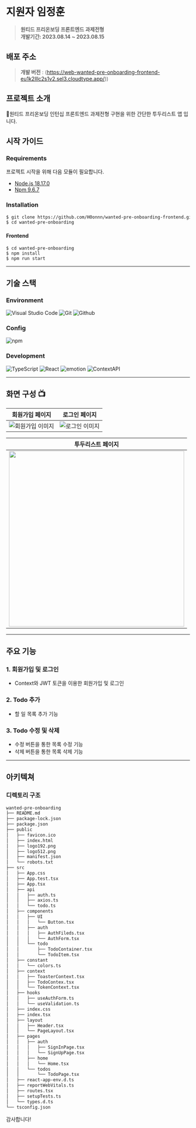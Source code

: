 # 지원자 임정훈

> **원티드 프리온보딩 프론트엔드 과제전형** <br/> **개발기간: 2023.08.14 ~ 2023.08.15**

## 배포 주소

> **개발 버전** : (https://web-wanted-pre-onboarding-frontend-eu1k2lllc2s1v2.sel3.cloudtype.app/)) <br>

## 프로젝트 소개

원티드 프리온보딩 인턴십 프론트엔드 과제전형 구현을 위한 간단한 투두리스트 앱 입니다.

## 시작 가이드

### Requirements

프로젝트 시작을 위해 다음 모듈이 필요합니다.

- [Node.js 18.17.0](https://nodejs.org/ca/blog/release/v18.17.0/)
- [Npm 9.6.7](https://www.npmjs.com/package/npm/v/9.6.7)

### Installation

```bash
$ git clone https://github.com/H0onnn/wanted-pre-onboarding-frontend.git
$ cd wanted-pre-onboarding
```

#### Frontend

```
$ cd wanted-pre-onboarding
$ npm install
$ npm run start
```

---

## 기술 스택

### Environment

![Visual Studio Code](https://img.shields.io/badge/Visual%20Studio%20Code-007ACC?style=for-the-badge&logo=Visual%20Studio%20Code&logoColor=white)
![Git](https://img.shields.io/badge/Git-F05032?style=for-the-badge&logo=Git&logoColor=white)
![Github](https://img.shields.io/badge/GitHub-181717?style=for-the-badge&logo=GitHub&logoColor=white)

### Config

![npm](https://img.shields.io/badge/npm-CB3837?style=for-the-badge&logo=npm&logoColor=white)

### Development

![TypeScript](https://img.shields.io/badge/TypeScript-007ACC?style=for-the-badge&logo=Typescript&logoColor=white)
![React](https://img.shields.io/badge/React-20232A?style=for-the-badge&logo=react&logoColor=61DAFB)
![emotion](https://img.shields.io/badge/Emotion-06B6D4?style=for-the-badge&logo=EmotionCSS&logoColor=white)
![ContextAPI](https://img.shields.io/badge/Context-0090f9?style=for-the-badge&logo=Context&logoColor=white)

---

## 화면 구성 📺

| 회원가입 페이지 | 로그인 페이지 |
|:--------------:|:-------------:|
| ![회원가입 이미지](https://github.com/H0onnn/wanted-pre-onboarding-frontend/assets/116232939/648ba4e5-8210-4ac1-9642-deaf6a110d5e) | ![로그인 이미지](https://github.com/H0onnn/wanted-pre-onboarding-frontend/assets/116232939/3953e565-67f5-43c9-b98f-5afe9c3737cc) |

| 투두리스트 페이지 |
|:-----------------:|
| <img src="https://github.com/H0onnn/wanted-pre-onboarding-frontend/assets/116232939/bd9f6ce1-5b56-44dd-8927-849e754f5fdc" width="480"> |

---

## 주요 기능

### 1. 회원가입 및 로그인

- Context와 JWT 토큰을 이용한 회원가입 및 로그인

### 2. Todo 추가

- 할 일 목록 추가 기능

### 3. Todo 수정 및 삭제

- 수정 버튼을 통한 목록 수정 기능
- 삭제 버튼을 통한 목록 삭제 기능

---

## 아키텍쳐

### 디렉토리 구조

```bash
wanted-pre-onboarding
├── README.md
├── package-lock.json
├── package.json
├── public
│   ├── favicon.ico
│   ├── index.html
│   ├── logo192.png
│   ├── logo512.png
│   ├── manifest.json
│   └── robots.txt
├── src
│   ├── App.css
│   ├── App.test.tsx
│   ├── App.tsx
│   ├── api
│   │   ├── auth.ts
│   │   ├── axios.ts
│   │   └── todo.ts
│   ├── components
│   │   ├── UI
│   │   │   └── Button.tsx
│   │   ├── auth
│   │   │   ├── AuthFileds.tsx
│   │   │   └── AuthForm.tsx
│   │   └── todo
│   │       ├── TodoContainer.tsx
│   │       └── TodoItem.tsx
│   ├── constant
│   │   └── colors.ts
│   ├── context
│   │   ├── ToasterContext.tsx
│   │   ├── TodoContex.tsx
│   │   └── TokenContext.tsx
│   ├── hooks
│   │   ├── useAuthForm.ts
│   │   └── useValidation.ts
│   ├── index.css
│   ├── index.tsx
│   ├── layout
│   │   ├── Header.tsx
│   │   └── PageLayout.tsx
│   ├── pages
│   │   ├── auth
│   │   │   ├── SignInPage.tsx
│   │   │   └── SignUpPage.tsx
│   │   ├── home
│   │   │   └── Home.tsx
│   │   └── todos
│   │       └── TodoPage.tsx
│   ├── react-app-env.d.ts
│   ├── reportWebVitals.ts
│   ├── routes.tsx
│   ├── setupTests.ts
│   └── types.d.ts
└── tsconfig.json
```
감사합니다!
